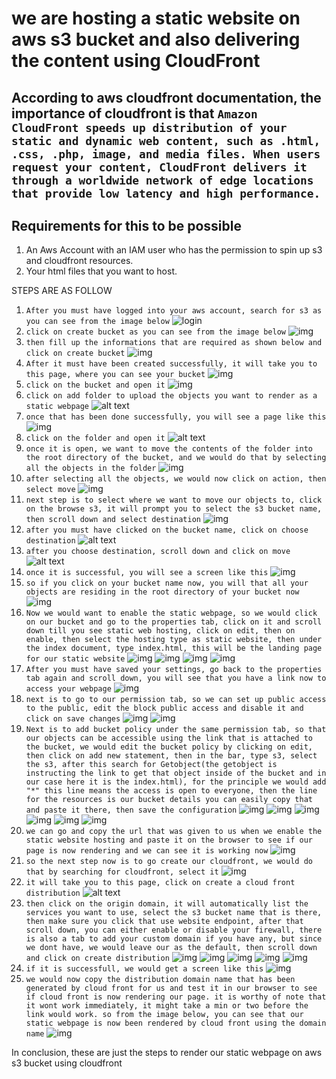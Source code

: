 # we are hosting a static website on aws s3 bucket and also delivering the content using CloudFront

## According to aws cloudfront documentation, the importance of cloudfront is that `Amazon CloudFront speeds up distribution of your static and dynamic web content, such as .html, .css, .php, image, and media files. When users request your content, CloudFront delivers it through a worldwide network of edge locations that provide low latency and high performance.`


## Requirements for this to be possible
1. An Aws Account with an IAM user who has the permission to spin up s3 and cloudfront resources.
2. Your html files that you want to host. 


STEPS ARE AS FOLLOW

1. `After you must have logged into your aws account, search for s3 as you can see from the image below`
![login](img/login.PNG)
2. `click on create bucket as you can see from the image below`
![img](<img/Screenshot (111).PNG>)
3. `then fill up the informations that are required as shown below and click on create bucket`
![img](/img/Screenshot%20(112).PNG)
4. `After it must have been created successfully, it will take you to this page, where you can see your bucket`
![img](/img/Screenshot%20(114).PNG)
5. `click on the bucket and open it`
![img](/img/Screenshot%20(115).PNG)
6. `click on add folder to upload the objects you want to render as a static webpage`
![alt text](<img/Screenshot (116).PNG>)
7. `once that has been done successfully, you will see a page like this`
![img](/img/Screenshot%20(117).PNG)
8. `click on the folder and open it`
![alt text](<img/Screenshot (118).PNG>)
9. `once it is open, we want to move the contents of the folder into the root directory of the bucket, and we would do that by selecting all the objects in the folder`
![img](/img/Screenshot%20(119).PNG)
10. `after selecting all the objects, we would now click on action, then select move`
![img](/img/Screenshot%20(120).PNG)
11. `next step is to select where we want to move our objects to, click on the browse s3, it will prompt you to select the s3 bucket name, then scroll down and select destination`
![img](/img/Screenshot%20(121).PNG)
12. `after you must have clicked on the bucket name, click on choose destination`
![alt text](<img/Screenshot (122).PNG>)
13. `after you choose destination, scroll down and click on move`
![alt text](<img/Screenshot (124).PNG>)
14. `once it is successful, you will see a screen like this`
![img](/img/Screenshot%20(125).PNG)
15. `so if you click on your bucket name now, you will that all your objects are residing in the root directory of your bucket now`
![img](/img/Screenshot%20(126).PNG)
16. `Now we would want to enable the static webpage, so we would click on our bucket and go to the properties tab, click on it and scroll down till you see static web hosting, click on edit, then on enable, then select the hosting type as static website, then under the index document, type index.html, this will be the landing page for our static website`
![img](/img/Screenshot%20(127).PNG)
![img](/img/Screenshot%20(128).PNG)
![img](/img/Screenshot%20(129).PNG)
![img](/img/Screenshot%20(130).PNG)
17. `After you must have saved your settings, go back to the properties tab again and scroll down, you will see that you have a link now to access your webpage`
![img](/img/Screenshot%20(131).PNG)
18. `next is to go to our permission tab, so we can set up public access to the public, edit the block public access and disable it and click on save changes`
![img](/img/Screenshot%20(132).PNG)
![img](/img/Screenshot%20(134).PNG)
19. `Next is to add bucket policy under the same permission tab, so that our objects can be accessible using the link that is attached to the bucket, we would edit the bucket policy by clicking on edit, then click on add new statement, then in the bar, type s3, select the s3, after this search for Getobject(the getobject is instructing the link to get that object inside of the bucket and in our case here it is the index.html), for the principle we would add "*" this line means the access is open to everyone, then the line for the resources is our bucket details you can easily copy that and paste it there, then save the configuration`
![img](/img/Screenshot%20(136).PNG)
![img](/img/Screenshot%20(137).PNG)
![img](/img/Screenshot%20(138).PNG)
![img](/img/Screenshot%20(139).PNG)
![img](/img/Screenshot%20(140).PNG)
![img](/img/Screenshot%20(141).PNG)
20. `we can go and copy the url that was given to us when we enable the static website hosting and paste it on the browser to see if our page is now rendering and we can see it is working now`
![img](/img/Screenshot%20(143).PNG)
21. `so the next step now is to go create our cloudfront, we would do that by searching for cloudfront, select it`
![img](/img/Screenshot%20(144).PNG)
22. `it will take you to this page, click on create a cloud front distribution`
![alt text](<img/Screenshot (145).PNG>)
23. `then click on the origin domain, it will automatically list the services you want to use, select the s3 bucket name that is there, then make sure you click that use website endpoint, after that scroll down, you can either enable or disable your firewall, there is also a tab to add your custom domain if you have any, but since we dont have, we would leave our as the default, then scroll down and click on create distribution`
![img](/img/Screenshot%20(146).PNG)
![img](/img/Screenshot%20(147).PNG)
![img](/img/Screenshot%20(148).PNG)
![img](/img/Screenshot%20(149).PNG)
![img](/img/Screenshot%20(150).PNG)
24. `if it is successfull, we would get a screen like this`
![img](/Screenshot%20(151).PNG)
25. `we would now copy the distribution domain name that has been generated by cloud front for us and test it in our browser to see if cloud front is now rendering our page. it is worthy of note that it wont work immediately, it might take a min or two before the link would work. so from the image below, you can see that our static webpage is now been rendered by cloud front using the domain name`
![img](/img/Screenshot%20(152).PNG)

In conclusion, these are just the steps to render our static webpage on aws s3 bucket using cloudfront